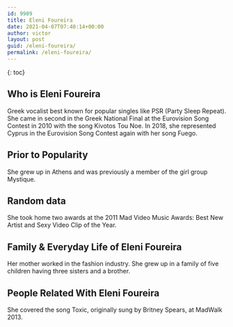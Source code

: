 ```yaml
---
id: 9909
title: Eleni Foureira
date: 2021-04-07T07:40:14+00:00
author: victor
layout: post
guid: /eleni-foureira/
permalink: /eleni-foureira/
---
```



{: toc}


## Who is Eleni Foureira



Greek vocalist best known for popular singles like PSR (Party Sleep Repeat). She came in second in the Greek National Final at the Eurovision Song Contest in 2010 with the song Kivotos Tou Noe. In 2018, she represented Cyprus in the Eurovision Song Contest again with her song Fuego.

                
                
                
## Prior to Popularity



She grew up in Athens and was previously a member of the girl group Mystique.

                
                
                
## Random data



She took home two awards at the 2011 Mad Video Music Awards: Best New Artist and Sexy Video Clip of the Year.

                
                
                
## Family & Everyday Life of Eleni Foureira



Her mother worked in the fashion industry. She grew up in a family of five children having three sisters and a brother.

                
                
                
## People Related With Eleni Foureira



She covered the song Toxic, originally sung by Britney Spears, at MadWalk 2013.

                
              
            
          
          
          